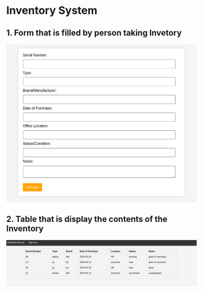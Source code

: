 # Inventory System

## 1. Form that is filled by person taking Invetory
![form image](https://github.com/peterodero561/InventorySystem/blob/main/images/form.png)

## 2. Table that is display the contents of the Inventory
![table image](https://github.com/peterodero561/InventorySystem/blob/main/images/table.png)
